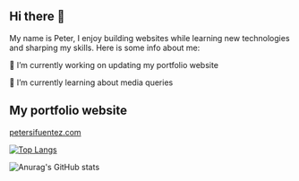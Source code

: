 ## Hi there 👋
My name is Peter, I enjoy building websites while learning new technologies and sharping my skills. Here is some info about me: 

🔭 I’m currently working on updating my portfolio website

🌱 I’m currently learning about media queries 

## My portfolio website
<a target="_blank" href="https://petersifuentez.com/">petersifuentez.com</a>

[![Top Langs](https://github-readme-stats.vercel.app/api/top-langs/?username=peter-sifuentez)](https://github.com/anuraghazra/github-readme-stats)

![Anurag's GitHub stats](https://github-readme-stats.vercel.app/api?username=peter-sifuentez&hide=stars,issues,contribs)





